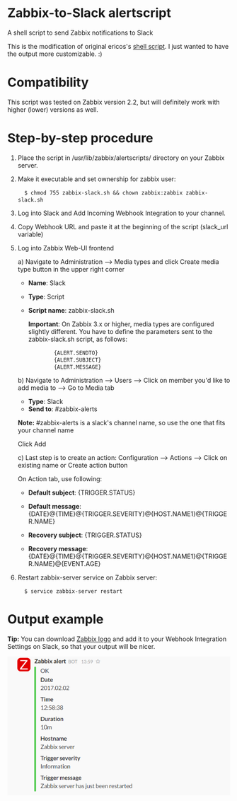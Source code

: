 Zabbix-to-Slack alertscript
===========================
A shell script to send Zabbix notifications to Slack

This is the modification of original ericos's [shell script](https://github.com/ericoc/zabbix-slack-alertscript/raw/master/slack.sh). I just wanted to have the output more customizable. :)

Compatibility
=============
This script was tested on Zabbix version 2.2, but will definitely work with higher (lower) versions as well.

Step-by-step procedure
======================
1. Place the script in /usr/lib/zabbix/alertscripts/ directory on your Zabbix server.
2. Make it executable and set ownership for zabbix user: 

         $ chmod 755 zabbix-slack.sh && chown zabbix:zabbix zabbix-slack.sh
         
3. Log into Slack and Add Incoming Webhook Integration to your channel.
4. Copy Webhook URL and paste it at the beginning of the script (slack_url variable)
5. Log into Zabbix Web-UI frontend
   
   a) Navigate to Administration --> Media types and click Create media type button in the upper right corner
   
    * **Name**: Slack
    * **Type**: Script
    * **Script name**: zabbix-slack.sh

         **Important**: On Zabbix 3.x or higher, media types are configured slightly different.
                        You have to define the parameters sent to the zabbix-slack.sh script, as follows:

                  {ALERT.SENDTO}
                  {ALERT.SUBJECT}
                  {ALERT.MESSAGE}
  
   b) Navigate to Administration --> Users --> Click on member you'd like to add media to --> Go to Media tab

    * **Type**: Slack
    * **Send to**: #zabbix-alerts      
    
    **Note:** #zabbix-alerts is a slack's channel name, so use the one that fits your channel name
    
    Click Add
    
   c) Last step is to create an action: Configuration --> Actions --> Click on existing name or Create action button
      
      On Action tab, use following:
    
    * **Default subject**: {TRIGGER.STATUS}
    * **Default message**: {DATE}@{TIME}@{TRIGGER.SEVERITY}@{HOST.NAME1}@{TRIGGER.NAME}
    
    * **Recovery subject**: {TRIGGER.STATUS}
    * **Recovery message**: {DATE}@{TIME}@{TRIGGER.SEVERITY}@{HOST.NAME1}@{TRIGGER.NAME}@{EVENT.AGE}

6. Restart zabbix-server service on Zabbix server: 

         $ service zabbix-server restart

Output example
==============
**Tip:** You can download [Zabbix logo](https://jujucharms.com/_icon/120/zabbix-frontend.png) and add it to your Webhook Integration Settings on Slack, so that your output will be nicer.

![alt tag](https://github.com/zkovac-devops/zabbix-to-slack/blob/zkovac-devops-patch-1/zabbix_logo.png "Nottification with Zabbix logo")
